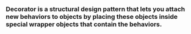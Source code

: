 ### Decorator is a structural design pattern that lets you attach new behaviors to objects by placing these objects inside special wrapper objects that contain the behaviors.
